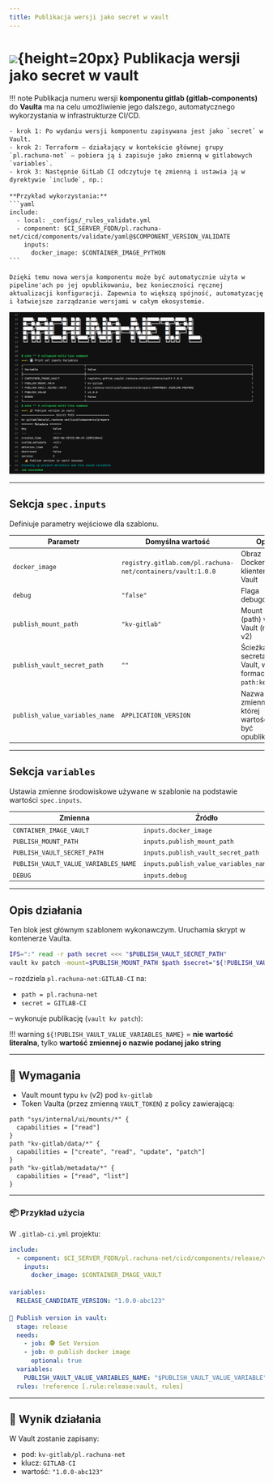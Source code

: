 ```yaml
---
title: Publikacja wersji jako secret w vault
---
```

# ![](https://gitlab.com/pl.rachuna-net/infrastructure/terraform/modules/gitlab-project/-/raw/main/images/vault.png){height=20px} Publikacja wersji jako secret w vault

!!! note
    Publikacja numeru wersji **komponentu gitlab (gitlab-components)** do **Vaulta** ma na celu umożliwienie jego dalszego, automatycznego wykorzystania w infrastrukturze CI/CD. 

    - krok 1: Po wydaniu wersji komponentu zapisywana jest jako `secret` w Vault.
    - krok 2: Terraform — działający w kontekście głównej grupy `pl.rachuna-net` — pobiera ją i zapisuje jako zmienną w gitlabowych `variables`.
    - krok 3: Następnie GitLab CI odczytuje tę zmienną i ustawia ją w dyrektywie `include`, np.:

    **Przykład wykorzystania:**
    ```yaml
    include:
      - local: _configs/_rules_validate.yml
      - component: $CI_SERVER_FQDN/pl.rachuna-net/cicd/components/validate/yaml@$COMPONENT_VERSION_VALIDATE
        inputs:
          docker_image: $CONTAINER_IMAGE_PYTHON
    ```

    Dzięki temu nowa wersja komponentu może być automatycznie użyta w pipeline'ach po jej opublikowaniu, bez konieczności ręcznej aktualizacji konfiguracji. Zapewnia to większą spójność, automatyzację i łatwiejsze zarządzanie wersjami w całym ekosystemie.

![alt text](images/vault.png)

---
## Sekcja `spec.inputs`

Definiuje parametry wejściowe dla szablonu.

| Parametr                       | Domyślna wartość                                            | Opis                                               |
| ------------------------------ | ----------------------------------------------------------- | -------------------------------------------------- |
| `docker_image`                 | `registry.gitlab.com/pl.rachuna-net/containers/vault:1.0.0` | Obraz Dockera z klientem Vault                     |
| `debug`                        | `"false"`                                                   | Flaga debugowania                                  |
| `publish_mount_path`           | `"kv-gitlab"`                                               | Mount point (path) w Vault (np. KV v2)             |
| `publish_vault_secret_path`    | `""`                                                        | Ścieżka do secreta w Vault, w formacie `path:key`  |
| `publish_value_variables_name` | `APPLICATION_VERSION`                                       | Nazwa zmiennej, której wartość ma być opublikowana |

---
## Sekcja `variables`

Ustawia zmienne środowiskowe używane w szablonie na podstawie wartości `spec.inputs`.

| Zmienna                              | Źródło                                |
| ------------------------------------ | ------------------------------------- |
| `CONTAINER_IMAGE_VAULT`              | `inputs.docker_image`                 |
| `PUBLISH_MOUNT_PATH`                 | `inputs.publish_mount_path`           |
| `PUBLISH_VAULT_SECRET_PATH`          | `inputs.publish_vault_secret_path`    |
| `PUBLISH_VAULT_VALUE_VARIABLES_NAME` | `inputs.publish_value_variables_name` |
| `DEBUG`                              | `inputs.debug`                        |

---
## Opis działania

Ten blok jest głównym szablonem wykonawczym. Uruchamia skrypt w kontenerze Vaulta.

```bash
IFS=":" read -r path secret <<< "$PUBLISH_VAULT_SECRET_PATH"
vault kv patch -mount=$PUBLISH_MOUNT_PATH $path $secret="${!PUBLISH_VAULT_VALUE_VARIABLES_NAME}"
```

– rozdziela `pl.rachuna-net:GITLAB-CI` na:

* `path = pl.rachuna-net`
* `secret = GITLAB-CI`

– wykonuje publikację (`vault kv patch`):

!!! warning
    `${!PUBLISH_VAULT_VALUE_VARIABLES_NAME}` = **nie wartość literalna**, tylko **wartość zmiennej o nazwie podanej jako string**

---
## 🔧 Wymagania

* Vault mount typu `kv` (v2) pod `kv-gitlab`
* Token Vaulta (przez zmienną `VAULT_TOKEN`) z policy zawierającą:

```hcl
path "sys/internal/ui/mounts/*" {
  capabilities = ["read"]
}
path "kv-gitlab/data/*" {
  capabilities = ["create", "read", "update", "patch"]
}
path "kv-gitlab/metadata/*" {
  capabilities = ["read", "list"]
}
```

---

### 📦 Przykład użycia

W `.gitlab-ci.yml` projektu:

```yaml
include:
  - component: $CI_SERVER_FQDN/pl.rachuna-net/cicd/components/release/vault@$COMPONENT_VERSION_RELEASE
    inputs:
      docker_image: $CONTAINER_IMAGE_VAULT

variables:
  RELEASE_CANDIDATE_VERSION: "1.0.0-abc123"

🎉 Publish version in vault:
  stage: release
  needs:
    - job: 🕵 Set Version
    - job: 🌐 publish docker image
      optional: true
  variables:
    PUBLISH_VAULT_VALUE_VARIABLES_NAME: "$PUBLISH_VAULT_VALUE_VARIABLE"
  rules: !reference [.rule:release:vault, rules]
```

---

## 🧪 Wynik działania

W Vault zostanie zapisany:

* pod: `kv-gitlab/pl.rachuna-net`
* klucz: `GITLAB-CI`
* wartość: `"1.0.0-abc123"`